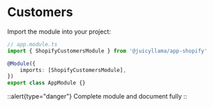 # Customers

Import the module into your project:

```ts
// app.module.ts
import { ShopifyCustomersModule } from '@juicyllama/app-shopify'

@Module({
	imports: [ShopifyCustomersModule],
})
export class AppModule {}
```

::alert{type="danger"}
Complete module and document fully
::